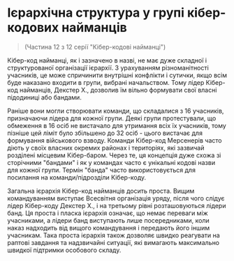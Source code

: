 # Ієрархічна структура у групі кібер-кодових найманців
> (Частина 12 з 12 серії "Кібер-кодові найманці")

Кібер-код найманці, як і зазначено в назві, не має дуже складної і структурованої організації ієрархії. З урахуванням різноманітності учасників, це може спричинити внутрішні конфлікти і сутички, якщо всім буде наказано входити в групи, вибрані начальством. Тому лідер Кібер-код найманців, Декстер Х., дозволив їм вільно формувати свої власні підодиниці або бандами.

Раніше вони могли створювати команди, що складалися з 16 учасників, призначаючи лідера для кожної групи. Деякі групи протестували, що обмеження в 16 осіб не вистачало для утримання всіх їх учасників, тому пізніше цей ліміт було збільшено до 32 осіб - цього вистачає для формування військового взводу. Команди Кібер-код Мерсенерів часто діють у своїх власних окремих районах і територіях, які зазвичай розділені місцевим Кібер-баром. Через те, ця концепція дуже схожа зі сторічними "бандами" і як у командах часто є унікальні кодові назви для кожної групи. Термін "банда" часто використовується для посилання на команди/підрозділи Кібер-коду.

Загальна ієрархія Кібер-код найманців досить проста. Вищим командуванням виступає Всесвітня організація уряду, після чого слідує лідер Кібер-коду Декстер Х., і на третьому рівні розташовуються лідери банд. Ця проста і пласка ієрархія означає, що немає переваги між учасниками, а лідери банд виступають лише посередниками, коли наказ надходить від вищого командування і передають його іншим учасникам. Така проста ієрархія також дозволяє швидко реагувати на раптові завдання та надзвичайні ситуації, які вимагають максимально швидкої підтримки особового складу.
